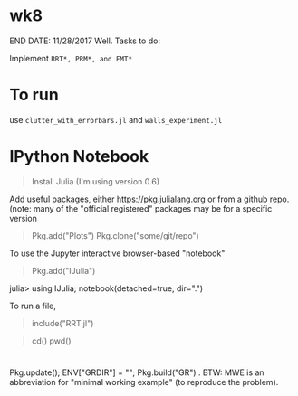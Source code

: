 # wk8
END DATE: 11/28/2017
Well. Tasks to do: 

Implement `RRT*, PRM*, and FMT*`

# To run
use 
`clutter_with_errorbars.jl`
and 
`walls_experiment.jl`


# IPython Notebook

> Install Julia (I'm using version 0.6)

Add useful packages, either https://pkg.julialang.org or from a github repo.
(note: many of the "official registered" packages may be for a specific version

> Pkg.add("Plots")
> Pkg.clone("some/git/repo")


To use the Jupyter interactive browser-based "notebook"
> Pkg.add("IJulia")

julia> using IJulia; notebook(detached=true, dir=".")



To run a file,
> include("RRT.jl")

> cd()
> pwd()


# 

Pkg.update(); ENV["GRDIR"] = ""; Pkg.build("GR")
. BTW: MWE is an abbreviation for "minimal working example" (to reproduce the problem).


